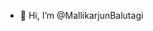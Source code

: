 - 👋 Hi, I’m @MallikarjunBalutagi

<!---
MallikarjunBalutagi/MallikarjunBalutagi is a ✨ special ✨ repository because its `README.md` (this file) appears on your GitHub profile.
You can click the Preview link to take a look at your changes.
--->
